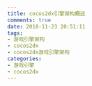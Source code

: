 ```yaml
---
title: cocos2dx引擎架构概述
comments: true
date: 2018-11-23 20:51:11
tags:
- 游戏引擎架构
- cocos2dx
- cocos2dx游戏引擎架构
categories:
- 游戏引擎
- cocos2dx
---
```

